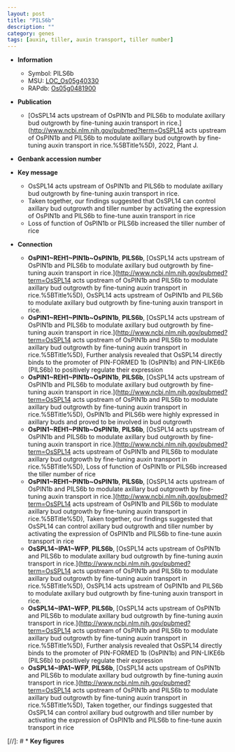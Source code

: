```yaml
---
layout: post
title: "PILS6b"
description: ""
category: genes
tags: [auxin, tiller, auxin transport, tiller number]
---
```


* **Information**  
    + Symbol: PILS6b  
    + MSU: [LOC_Os05g40330](http://rice.uga.edu/cgi-bin/ORF_infopage.cgi?orf=LOC_Os05g40330)  
    + RAPdb: [Os05g0481900](http://rapdb.dna.affrc.go.jp/viewer/gbrowse_details/irgsp1?name=Os05g0481900)  

* **Publication**  
    + [OsSPL14 acts upstream of OsPIN1b and PILS6b to modulate axillary bud outgrowth by fine-tuning auxin transport in rice.](http://www.ncbi.nlm.nih.gov/pubmed?term=OsSPL14 acts upstream of OsPIN1b and PILS6b to modulate axillary bud outgrowth by fine-tuning auxin transport in rice.%5BTitle%5D), 2022, Plant J.

* **Genbank accession number**  

* **Key message**  
    + OsSPL14 acts upstream of OsPIN1b and PILS6b to modulate axillary bud outgrowth by fine-tuning auxin transport in rice.
    + Taken together, our findings suggested that OsSPL14 can control axillary bud outgrowth and tiller number by activating the expression of OsPIN1b and PILS6b to fine-tune auxin transport in rice
    + Loss of function of OsPIN1b or PILS6b increased the tiller number of rice

* **Connection**  
    + __OsPIN1~REH1~PIN1b~OsPIN1b__, __PILS6b__, [OsSPL14 acts upstream of OsPIN1b and PILS6b to modulate axillary bud outgrowth by fine-tuning auxin transport in rice.](http://www.ncbi.nlm.nih.gov/pubmed?term=OsSPL14 acts upstream of OsPIN1b and PILS6b to modulate axillary bud outgrowth by fine-tuning auxin transport in rice.%5BTitle%5D), OsSPL14 acts upstream of OsPIN1b and PILS6b to modulate axillary bud outgrowth by fine-tuning auxin transport in rice.
    + __OsPIN1~REH1~PIN1b~OsPIN1b__, __PILS6b__, [OsSPL14 acts upstream of OsPIN1b and PILS6b to modulate axillary bud outgrowth by fine-tuning auxin transport in rice.](http://www.ncbi.nlm.nih.gov/pubmed?term=OsSPL14 acts upstream of OsPIN1b and PILS6b to modulate axillary bud outgrowth by fine-tuning auxin transport in rice.%5BTitle%5D),  Further analysis revealed that OsSPL14 directly binds to the promoter of PIN-FORMED 1b (OsPIN1b) and PIN-LIKE6b (PILS6b) to positively regulate their expression
    + __OsPIN1~REH1~PIN1b~OsPIN1b__, __PILS6b__, [OsSPL14 acts upstream of OsPIN1b and PILS6b to modulate axillary bud outgrowth by fine-tuning auxin transport in rice.](http://www.ncbi.nlm.nih.gov/pubmed?term=OsSPL14 acts upstream of OsPIN1b and PILS6b to modulate axillary bud outgrowth by fine-tuning auxin transport in rice.%5BTitle%5D),  OsPIN1b and PILS6b were highly expressed in axillary buds and proved to be involved in bud outgrowth
    + __OsPIN1~REH1~PIN1b~OsPIN1b__, __PILS6b__, [OsSPL14 acts upstream of OsPIN1b and PILS6b to modulate axillary bud outgrowth by fine-tuning auxin transport in rice.](http://www.ncbi.nlm.nih.gov/pubmed?term=OsSPL14 acts upstream of OsPIN1b and PILS6b to modulate axillary bud outgrowth by fine-tuning auxin transport in rice.%5BTitle%5D),  Loss of function of OsPIN1b or PILS6b increased the tiller number of rice
    + __OsPIN1~REH1~PIN1b~OsPIN1b__, __PILS6b__, [OsSPL14 acts upstream of OsPIN1b and PILS6b to modulate axillary bud outgrowth by fine-tuning auxin transport in rice.](http://www.ncbi.nlm.nih.gov/pubmed?term=OsSPL14 acts upstream of OsPIN1b and PILS6b to modulate axillary bud outgrowth by fine-tuning auxin transport in rice.%5BTitle%5D),  Taken together, our findings suggested that OsSPL14 can control axillary bud outgrowth and tiller number by activating the expression of OsPIN1b and PILS6b to fine-tune auxin transport in rice
    + __OsSPL14~IPA1~WFP__, __PILS6b__, [OsSPL14 acts upstream of OsPIN1b and PILS6b to modulate axillary bud outgrowth by fine-tuning auxin transport in rice.](http://www.ncbi.nlm.nih.gov/pubmed?term=OsSPL14 acts upstream of OsPIN1b and PILS6b to modulate axillary bud outgrowth by fine-tuning auxin transport in rice.%5BTitle%5D), OsSPL14 acts upstream of OsPIN1b and PILS6b to modulate axillary bud outgrowth by fine-tuning auxin transport in rice.
    + __OsSPL14~IPA1~WFP__, __PILS6b__, [OsSPL14 acts upstream of OsPIN1b and PILS6b to modulate axillary bud outgrowth by fine-tuning auxin transport in rice.](http://www.ncbi.nlm.nih.gov/pubmed?term=OsSPL14 acts upstream of OsPIN1b and PILS6b to modulate axillary bud outgrowth by fine-tuning auxin transport in rice.%5BTitle%5D),  Further analysis revealed that OsSPL14 directly binds to the promoter of PIN-FORMED 1b (OsPIN1b) and PIN-LIKE6b (PILS6b) to positively regulate their expression
    + __OsSPL14~IPA1~WFP__, __PILS6b__, [OsSPL14 acts upstream of OsPIN1b and PILS6b to modulate axillary bud outgrowth by fine-tuning auxin transport in rice.](http://www.ncbi.nlm.nih.gov/pubmed?term=OsSPL14 acts upstream of OsPIN1b and PILS6b to modulate axillary bud outgrowth by fine-tuning auxin transport in rice.%5BTitle%5D),  Taken together, our findings suggested that OsSPL14 can control axillary bud outgrowth and tiller number by activating the expression of OsPIN1b and PILS6b to fine-tune auxin transport in rice

[//]: # * **Key figures**  


